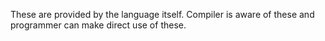 These are provided by the language itself. Compiler is aware of these and programmer can make direct use of these.